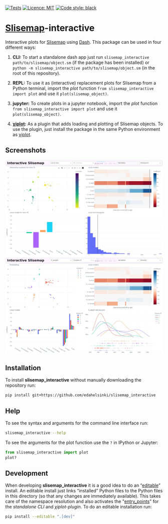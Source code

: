 <!-- [![PyPI](https://img.shields.io/pypi/v/slisemap_interactive)](https://pypi.org/project/slisemap_interactive/) -->
[![Tests](https://github.com/edahelsinki/slisemap_interactive/actions/workflows/python-pytest.yml/badge.svg)](https://github.com/edahelsinki/slisemap_interactive/actions/workflows/python-pytest.yml)
[![Licence: MIT](https://img.shields.io/github/license/edahelsinki/slisemap_interactive)](https://github.com/edahelsinki/slisemap_interactive/blob/master/LICENSE)
[![Code style: black](https://img.shields.io/badge/code%20style-black-000000.svg)](https://github.com/psf/black)
# [Slisemap](https://github.com/edahelsinki/slisemap)-interactive

Interactive plots for [Slisemap](https://github.com/edahelsinki/slisemap) using [Dash](https://dash.plotly.com/). This package can be used in four different ways:

1. __CLI:__ To start a standalone dash app just run `slisemap_interactive path/to/slisemap/object.sm` (if the package has been installed) or `python -m slisemap_interactive path/to/slisemap/object.sm` (in the root of this repository).

2. __REPL:__ To use it as (interactive) replacement plots for Slisemap from a Python terminal, import the *plot* function `from slisemap_interactive import plot` and use it `plot(slisemap_object)`.

3. __jupyter:__ To create plots in a jupyter notebook, import the *plot* function `from slisemap_interactive import plot` and use it `plot(slisemap_object)`.


4. __[χiplot](https://github.com/edahelsinki/xiplot):__ As a plugin that adds loading and plotting of Slisemap objects.
To use the plugin, just install the package in the same Python environment as [χiplot](https://github.com/edahelsinki/xiplot).

## Screenshots

![Screenshot showing focus on a single data item](screenshot01.webp)
![Screenshot showing comparison between clusters](screenshot02.webp)

## Installation

To install __slisemap_interactive__ without manually downloading the repository run:

```bash
pip install git+https://github.com/edahelsinki/slisemap_interactive
```

## Help

To see the syntax and arguments for the command line interface run:

```bash
slisemap_interactive --help
```

To see the arguments for the plot function use the `?` in IPython or Jupyter:

```python
from slisemap_interactive import plot
plot?
```

## Development

When developing __slisemap_interactive__ it is a good idea to do an “[editable](https://setuptools.pypa.io/en/latest/userguide/development_mode.html)” install.
An editable install just links “installed” Python files to the Python files in this directory (so that any changes are immediately available).
This takes care of the namespace resolution and also activates the "[entry_points](https://setuptools.pypa.io/en/latest/userguide/entry_point.html)" for the *standalone CLI* and *χiplot-plugin*.
To do an editable installation run:

```bash
pip install --editable ".[dev]"
```
